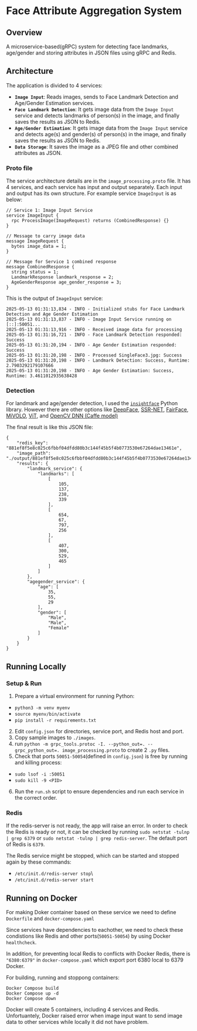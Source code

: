 # Face Attribute Aggregation System
## Overview

A microservice-based(gRPC) system for detecting face landmarks, age/gender and storing attributes in JSON files using gRPC and Redis.

## Architecture

The application is divided to 4 services:

- **`Image Input`**: Reads images, sends to Face Landmark Detection and Age/Gender Estimation services.
- **`Face Landmark Detection`**: It gets image data from the `Image Input` service and detects landmarks of person(s) in the image, and finally saves the results as JSON to Redis.
- **`Age/Gender Estimation`**: It gets image data from the `Image Input` service and detects age(s) and gender(s) of person(s) in the image, and finally saves the results as JSON to Redis.
- **`Data Storage`**: It saves the image as a JPEG file and other combined attributes as JSON.

### Proto file

The service architecture details are in the `image_processing.proto` file.
It has 4 services, and each service has input and output separately. Each input and output has its own structure. For example service `ImageInput` is as below:

```
// Service 1: Image Input Service
service ImageInput {
  rpc ProcessImage(ImageRequest) returns (CombinedResponse) {}
}

// Message to carry image data
message ImageRequest {
  bytes image_data = 1;
}

// Message for Service 1 combined response
message CombinedResponse {
  string status = 1;
  LandmarkResponse landmark_response = 2;
  AgeGenderResponse age_gender_response = 3;
}

```
This is the output of `ImageInput` service:
```
2025-05-13 01:31:13,834 - INFO - Initialized stubs for Face Landmark Detection and Age Gender Estimation
2025-05-13 01:31:13,837 - INFO - Image Input Service running on [::]:50051...
2025-05-13 01:31:13,916 - INFO - Received image data for processing
2025-05-13 01:31:16,721 - INFO - Face Landmark Detection responded: Success
2025-05-13 01:31:20,194 - INFO - Age Gender Estimation responded: Success
2025-05-13 01:31:20,198 - INFO - Processed SingleFace3.jpg: Success
2025-05-13 01:31:20,198 - INFO - Landmark Detection: Success, Runtime: 2.7903292179107666
2025-05-13 01:31:20,198 - INFO - Age Gender Estimation: Success, Runtime: 3.4611012935638428
```

### Detection

For landmark and age/gender detection, I used the [`insightface`](https://github.com/deepinsight/insightface) Python library. However there are other options like [DeepFace](https://github.com/serengil/deepface), [SSR-NET](https://github.com/shamangary/SSR-Net), [FairFace](https://github.com/joojs/fairface), [MiVOLO](https://huggingface.co/Genius-Society/MiVOLO), [ViT](https://huggingface.co/nateraw/vit-age-classifier), and [OpenCV DNN (Caffe model)]()

The final result is like this JSON file:

```
{
    "redis_key": "881ef8f5e8c025c6fbbf04dfdd80b3c144f45b5f4b0773530e67264dae13461e",
    "image_path": "./output/881ef8f5e8c025c6fbbf04dfdd80b3c144f45b5f4b0773530e67264dae13461e.jpg",
    "results": {
        "landmark_service": {
            "landmarks": [
                [
                    105,
                    137,
                    238,
                    339
                ],
                [
                    654,
                    67,
                    797,
                    256
                ],
                [
                    407,
                    300,
                    529,
                    465
                ]
            ]
        },
        "agegender_service": {
            "age": [
                35,
                55,
                29
            ],
            "gender": [
                "Male",
                "Male",
                "Female"
            ]
        }
    }
}
```

## Running Locally

### Setup & Run

1. Prepare a virtual environment for running Python:

- `python3 -m venv myenv`
- `source myenv/bin/activate`
- `pip install -r requirements.txt`

2. Edit `config.json` for directories, service port, and Redis host and port.
3. Copy sample images to `./images`.
4. run `python -m grpc_tools.protoc -I. --python_out=. --grpc_python_out=. image_processing.proto` to create 2 `.py` files.
5. Check that ports `50051-50054`(defined in `config.json`) is free by running and killing process:
- `sudo lsof -i :50051`
- `sudo kill -9 <PID>`
6. Run the `run.sh` script to ensure dependencies and run each service in the correct order.

### Redis

If the redis-server is not ready, the app will raise an error. In order to check the Redis is ready or not, it can be checked by running `sudo netstat -tulnp | grep 6379` or `sudo netstat -tulnp | grep redis-server`. The default port of Redis is `6379`. 


The Redis service might be stopped, which can be started and stopped again by these commands:

- `/etc/init.d/redis-server stop`\
- `/etc/init.d/redis-server start`
## Running on Docker
For making Doker container based on these service we need to define `Dockerfile` and `docker-compose.yaml`

Since services have dependencies to eachother, we need to check these condistions like Redis and other ports(`50051-50054`) by using Docker `healthcheck`. 

In addition, for preventing local Redis to conflicts with Docker Redis, there is `"6380:6379"` in `docker-compose.yaml` which export port 6380 local to 6379 Docker.

For building, running and stoppong containers:
```
Docker Compose build
Docker Compose up -d
Docker Compose down
```
Docker will create 5 containers, including 4 services and Redis. Unfortuantely, Docker raised error when image input want to send image data to other services while locally it did not have problem.


